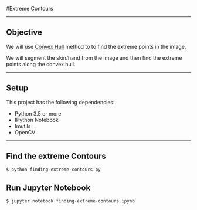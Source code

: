 #Extreme Contours

-----

## Objective

We will use [Convex Hull](https://en.wikipedia.org/wiki/Convex_hull) method to to find the extreme points in the image. 

We will segment the skin/hand from the image and then find the extreme points along the convex hull.

-----

## Setup

This project has the following dependencies:

- Python 3.5 or more
- IPython Notebook
- Imutils
- OpenCV

-----

## Find the extreme Contours

```
$ python finding-extreme-contours.py 
```

## Run Jupyter Notebook

```
$ jupyter notebook finding-extreme-contours.ipynb
```